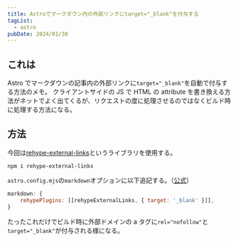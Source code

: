 ```yaml
---
title: Astroでマークダウン内の外部リンクにtarget="_blank"を付与する
tagList:
  - astro
pubDate: 2024/01/30
---
```


## これは

Astro でマークダウンの記事内の外部リンクに`target="_blank"`を自動で付与する方法のメモ。
クライアントサイドの JS で HTML の attribute を書き換える方法がネットでよく出てくるが、リクエストの度に処理させるのではなくビルド時に処理する方法になる。

## 方法

今回は[rehype-external-links](https://github.com/rehypejs/rehype-external-links)というライブラリを使用する。

```
npm i rehype-external-links
```

`astro.config.mjs`の`markdown`オプションに以下追記する。（[公式](https://docs.astro.build/ja/reference/configuration-reference/#markdownrehypeplugins)）

```js
markdown: {
    rehypePlugins: [[rehypeExternalLinks, { target: '_blank' }]],
}
```

たったこれだけでビルド時に外部ドメインの a タグに`rel="nofollow"`と`target="_blank"`が付与される様になる。
